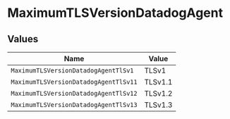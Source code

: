 # MaximumTLSVersionDatadogAgent


## Values

| Name                                  | Value                                 |
| ------------------------------------- | ------------------------------------- |
| `MaximumTLSVersionDatadogAgentTlSv1`  | TLSv1                                 |
| `MaximumTLSVersionDatadogAgentTlSv11` | TLSv1.1                               |
| `MaximumTLSVersionDatadogAgentTlSv12` | TLSv1.2                               |
| `MaximumTLSVersionDatadogAgentTlSv13` | TLSv1.3                               |